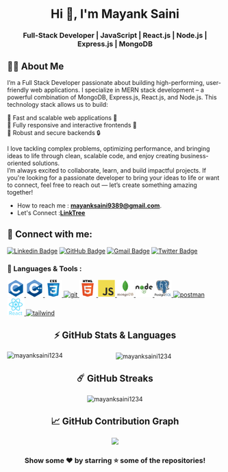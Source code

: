 

<h1 align="center">Hi 👋, I'm Mayank Saini</h1><h3 align="center">Full-Stack Developer | JavaScript | React.js | Node.js | Express.js | MongoDB</h3>

## 🙋‍♂️ About Me
I’m a Full Stack Developer passionate about building high-performing, user-friendly web applications. I specialize in MERN stack development – a powerful combination of MongoDB, Express.js, React.js, and Node.js. This technology stack allows us to build:

🎯 Fast and scalable web applications 🚀<br>
🎯 Fully responsive and interactive frontends 🎨<br>
🎯 Robust and secure backends 🔒<br>

I love tackling complex problems, optimizing performance, and bringing ideas to life through clean, scalable code, and enjoy creating business-oriented solutions. <br>
I’m always excited to collaborate, learn, and build impactful projects. If you're looking for a passionate developer to bring your ideas to life or want to connect, feel free to reach out — let’s create something amazing together!

- How to reach me : **mayanksaini9389@gmail.com**.
- Let's Connect :[**LinkTree**](https://linktr.ee/Mayank_saini1)
  
## 📧 Connect with me:
[![Linkedin Badge](https://img.shields.io/badge/LinkedIn-0077B5?style=for-the-badge&logo=linkedin&logoColor=white)](https://www.linkedin.com/in/mayank-saini-b91906202 "@mayank")
[![GitHub Badge](https://img.shields.io/badge/GitHub-100000?style=for-the-badge&logo=github&logoColor=white)]( https://github.com/Mayanksaini1234 "@mayank")
[![Gmail Badge](https://img.shields.io/badge/Gmail-D14836?style=for-the-badge&logo=gmail&logoColor=white)]( mayanksaini9389@gmail.com "Email")
[![Twitter Badge](https://img.shields.io/badge/Twitter-1DA1F2?style=for-the-badge&logo=twitter&logoColor=white)]( https://twitter.com/MayankS09985836?s=09 "@mayank")
<div align="center">
	
<h3 align="left">🚀 Languages & Tools :</h3>
 <p align="left"> <a href="https://www.cprogramming.com/" target="_blank" rel="noreferrer"> <img src="https://raw.githubusercontent.com/devicons/devicon/master/icons/c/c-original.svg" alt="c" width="40" height="40"/> </a> <a href="https://www.w3schools.com/cpp/" target="_blank" rel="noreferrer"> <img src="https://raw.githubusercontent.com/devicons/devicon/master/icons/cplusplus/cplusplus-original.svg" alt="cplusplus" width="40" height="40"/> </a> <a href="https://www.w3schools.com/css/" target="_blank" rel="noreferrer"> <img src="https://raw.githubusercontent.com/devicons/devicon/master/icons/css3/css3-original-wordmark.svg" alt="css3" width="40" height="40"/> </a> <a href="https://expressjs.com" target="_blank" rel="noreferrer"> <img src="https://www.vectorlogo.zone/logos/git-scm/git-scm-icon.svg" alt="git" width="40" height="40"/> </a> <a href="https://www.w3.org/html/" target="_blank" rel="noreferrer"> <img src="https://raw.githubusercontent.com/devicons/devicon/master/icons/html5/html5-original-wordmark.svg" alt="html5" width="40" height="40"/> </a> <a href="https://developer.mozilla.org/en-US/docs/Web/JavaScript" target="_blank" rel="noreferrer"> <img src="https://raw.githubusercontent.com/devicons/devicon/master/icons/javascript/javascript-original.svg" alt="javascript" width="40" height="40"/> </a> <a href="https://www.mongodb.com/" target="_blank" rel="noreferrer"> <img src="https://raw.githubusercontent.com/devicons/devicon/master/icons/mongodb/mongodb-original-wordmark.svg" alt="mongodb" width="40" height="40"/> </a> <a href="https://nodejs.org" target="_blank" rel="noreferrer"> <img src="https://raw.githubusercontent.com/devicons/devicon/master/icons/nodejs/nodejs-original-wordmark.svg" alt="nodejs" width="40" height="40"/> </a> <a href="https://www.postgresql.org" target="_blank" rel="noreferrer"> <img src="https://raw.githubusercontent.com/devicons/devicon/master/icons/postgresql/postgresql-original-wordmark.svg" alt="postgresql" width="40" height="40"/> </a> <a href="https://postman.com" target="_blank" rel="noreferrer"> <img src="https://www.vectorlogo.zone/logos/getpostman/getpostman-icon.svg" alt="postman" width="40" height="40"/> </a> <a href="https://reactjs.org/" target="_blank" rel="noreferrer"> <img src="https://raw.githubusercontent.com/devicons/devicon/master/icons/react/react-original-wordmark.svg" alt="react" width="40" height="40"/> </a> <a href="https://tailwindcss.com/" target="_blank" rel="noreferrer"> <img src="https://www.vectorlogo.zone/logos/tailwindcss/tailwindcss-icon.svg" alt="tailwind" width="40" height="40"/> </a> </p>

  ## ⚡ GitHub Stats & Languages

  <p><img align="left" src="https://github-readme-stats.vercel.app/api/top-langs?username=mayanksaini1234&show_icons=true&theme=react" alt="mayanksaini1234" /></p>


   <p>&nbsp;<img align="center" src="https://github-readme-stats.vercel.app/api?username=mayanksaini1234&show_icons=true&theme=react" alt="mayanksaini1234" /></p>


  ## ☄️ GitHub Streaks
  <p><img align="center" src="https://github-readme-streak-stats.herokuapp.com/?user=mayanksaini1234&theme=tokyonight&border_radius=8&date_format=j%20M%5B%20Y%5D&card_width=550)](https://git.io/streak-stats" alt="mayanksaini1234" /></p>


  ## 📈 GitHub Contribution Graph
  <a href="https://github.com/ashutosh00710/github-readme-activity-graph" title="GitHub Activity Graph">
	  <img height="200px" src="https://github-readme-activity-graph.vercel.app/graph?username=Mayanksaini1234&theme=tokyo-night&radius=16">
  </a> 





### Show some ❤️ by starring ⭐ some of the repositories!

</div>


